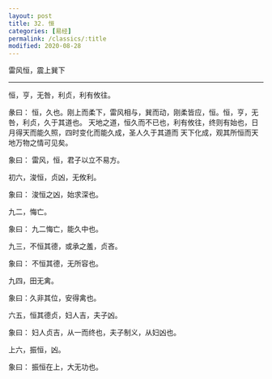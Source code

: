 ```yaml
---
layout: post
title: 32. 恒
categories: [易经]
permalink: /classics/:title
modified: 2020-08-28
---
```


雷风恒，震上巽下

---

恒，亨，无咎，利贞，利有攸往。

彖曰： 恒，久也。刚上而柔下，雷风相与，巽而动，刚柔皆应，恒。恒，亨，无咎，利贞，久于其道也。
天地之道，恒久而不已也，利有攸往，终则有始也，日月得天而能久照，四时变化而能久成，圣人久于其道而
天下化成，观其所恒而天地万物之情可见矣。

象曰： 雷风，恒，君子以立不易方。

初六，浚恒，贞凶，无攸利。

象曰： 浚恒之凶，始求深也。

九二，悔亡。

象曰： 九二悔亡，能久中也。

九三，不恒其德，或承之羞，贞吝。

象曰： 不恒其德，无所容也。

九四，田无禽。

象曰：久非其位，安得禽也。

六五，恒其德贞，妇人吉，夫子凶。

象曰： 妇人贞吉，从一而终也，夫子制义，从妇凶也。

上六，振恒，凶。

象曰： 振恒在上，大无功也。

